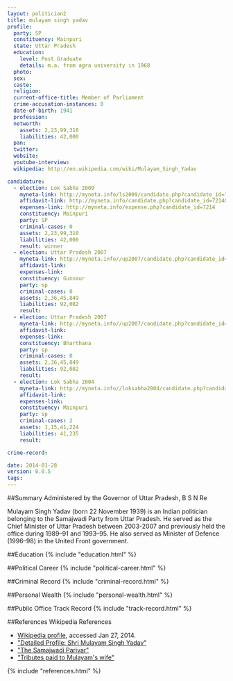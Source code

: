 ```yaml
---
layout: politician2
title: mulayam singh yadav
profile: 
  party: SP
  constituency: Mainpuri
  state: Uttar Pradesh
  education: 
    level: Post Graduate
    details: m.a. from agra university in 1968
  photo: 
  sex: 
  caste: 
  religion: 
  current-office-title: Member of Parliament
  crime-accusation-instances: 0
  date-of-birth: 1941
  profession: 
  networth: 
    assets: 2,23,99,310
    liabilities: 42,000
  pan: 
  twitter: 
  website: 
  youtube-interview: 
  wikipedia: http://en.wikipedia.com/wiki/Mulayam_Singh_Yadav

candidature: 
  - election: Lok Sabha 2009
    myneta-link: http://myneta.info/ls2009/candidate.php?candidate_id=7214
    affidavit-link: http://myneta.info/candidate.php?candidate_id=7214&scan=original
    expenses-link: http://myneta.info/expense.php?candidate_id=7214
    constituency: Mainpuri 
    party: SP
    criminal-cases: 0
    assets: 2,23,99,310
    liabilities: 42,000
    result: winner 
  - election: Uttar Pradesh 2007
    myneta-link: http://myneta.info//up2007/candidate.php?candidate_id=47
    affidavit-link: 
    expenses-link: 
    constituency: Gunnaur 
    party: sp
    criminal-cases: 0
    assets: 2,36,45,849
    liabilities: 92,082
    result:  
  - election: Uttar Pradesh 2007
    myneta-link: http://myneta.info//up2007/candidate.php?candidate_id=571
    affidavit-link: 
    expenses-link: 
    constituency: Bharthana 
    party: sp
    criminal-cases: 0
    assets: 2,36,45,849
    liabilities: 92,082
    result:  
  - election: Lok Sabha 2004
    myneta-link: http://myneta.info//loksabha2004/candidate.php?candidate_id=4649
    affidavit-link: 
    expenses-link: 
    constituency: Mainpuri 
    party: sp
    criminal-cases: 2
    assets: 1,15,41,224
    liabilities: 41,235
    result:  

crime-record: 

date: 2014-01-28
version: 0.0.5
tags: 
---
```

##Summary
Administered by the Governor of Uttar Pradesh, B S N Re

Mulayam Singh Yadav (born 22 November 1939) is an Indian politician belonging to the Samajwadi Party from Uttar Pradesh. He served as the Chief Minister of Uttar Pradesh between 2003-2007 and previously held the office during 1989–91 and 1993–95. He also served as Minister of Defence (1996–98) in the United Front government.


##Education
{% include "education.html" %}


##Political Career
{% include "political-career.html" %}


##Criminal Record
{% include "criminal-record.html" %}


##Personal Wealth
{% include "personal-wealth.html" %}


##Public Office Track Record
{% include "track-record.html" %}


##References
Wikipedia References
- [Wikipedia profile]({{page.profile.wikipedia}}), accessed Jan 27, 2014.
- ["Detailed Profile: Shri Mulayam Singh Yadav"][wiki1]
- ["The Samajwadi Parivar"][wiki2]
- ["Tributes paid to Mulayam's wife"][wiki3]

[wiki1]: http://india.gov.in/my-government/indian-parliament/mulayam-singh-yadav
[wiki2]: http://www.indianexpress.com/news/the-samajwadi-parivar/921192/0
[wiki3]: http://articles.timesofindia.indiatimes.com/2003-05-27/lucknow/27270264_1_tributes-saifai-village-mulayam-singh-yadav


{% include "references.html" %}